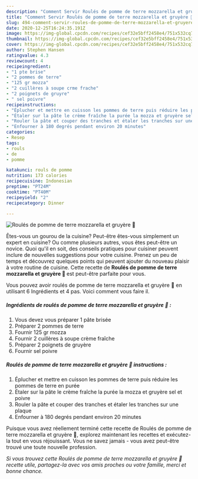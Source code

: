 ```yaml
---
description: "Comment Servir Roulés de pomme de terre mozzarella et gruyère 🧀"
title: "Comment Servir Roulés de pomme de terre mozzarella et gruyère 🧀"
slug: 494-comment-servir-roules-de-pomme-de-terre-mozzarella-et-gruyere
date: 2020-12-25T16:24:35.191Z
image: https://img-global.cpcdn.com/recipes/cef32e5bff2458e4/751x532cq70/roules-de-pomme-de-terre-mozzarella-et-gruyere-🧀-photo-principale-de-la-recette.jpg
thumbnail: https://img-global.cpcdn.com/recipes/cef32e5bff2458e4/751x532cq70/roules-de-pomme-de-terre-mozzarella-et-gruyere-🧀-photo-principale-de-la-recette.jpg
cover: https://img-global.cpcdn.com/recipes/cef32e5bff2458e4/751x532cq70/roules-de-pomme-de-terre-mozzarella-et-gruyere-🧀-photo-principale-de-la-recette.jpg
author: Stephen Hansen
ratingvalue: 4.3
reviewcount: 4
recipeingredient:
- "1 pte brise"
- "2 pommes de terre"
- "125 gr mozza"
- "2 cuillères à soupe crme frache"
- "2 poignets de gruyre"
- " sel poivre"
recipeinstructions:
- "Éplucher et mettre en cuisson les pommes de terre puis réduire les pommes de terre en purée"
- "Étaler sur la pâte le crème fraîche la purée la mozza et gruyère sel et poivre"
- "Rouler la pâte et couper des tranches et étaler les tranches sur une plaque"
- "Enfourner à 180 degrés pendant environ 20 minutes"
categories:
- Resep
tags:
- rouls
- de
- pomme

katakunci: rouls de pomme 
nutrition: 173 calories
recipecuisine: Indonesian
preptime: "PT24M"
cooktime: "PT40M"
recipeyield: "2"
recipecategory: Dinner

---
```



![Roulés de pomme de terre mozzarella et gruyère 🧀](https://img-global.cpcdn.com/recipes/cef32e5bff2458e4/751x532cq70/roules-de-pomme-de-terre-mozzarella-et-gruyere-🧀-photo-principale-de-la-recette.jpg)

Êtes-vous un gourou de la cuisine? Peut-être êtes-vous simplement un expert en cuisine? Ou comme plusieurs autres, vous êtes peut-être un novice. Quoi qu'il en soit, des conseils pratiques pour cuisiner peuvent inclure de nouvelles suggestions pour votre cuisine. Prenez un peu de temps et découvrez quelques points qui peuvent ajouter du nouveau plaisir à votre routine de cuisine. Cette recette de <strong> Roulés de pomme de terre mozzarella et gruyère 🧀 </strong> est peut-être parfaite pour vous.

<!--inarticleads1-->

Vous pouvez avoir roulés de pomme de terre mozzarella et gruyère 🧀 en utilisant 6 Ingrédients et 4 pas. Voici comment vous faire il.

##### Ingrédients de roulés de pomme de terre mozzarella et gruyère 🧀 :

1. Vous devez vous préparer 1 pâte brisée
1. Préparer 2 pommes de terre
1. Fournir 125 gr mozza
1. Fournir 2 cuillères à soupe crème fraîche
1. Préparer 2 poignets de gruyère
1. Fournir  sel poivre




<!--inarticleads2-->

##### Roulés de pomme de terre mozzarella et gruyère 🧀 instructions :

1. Éplucher et mettre en cuisson les pommes de terre puis réduire les pommes de terre en purée
1. Étaler sur la pâte le crème fraîche la purée la mozza et gruyère sel et poivre
1. Rouler la pâte et couper des tranches et étaler les tranches sur une plaque
1. Enfourner à 180 degrés pendant environ 20 minutes




<!--inarticleads1-->

<p>
Puisque vous avez réellement terminé cette recette de Roulés de pomme de terre mozzarella et gruyère 🧀, explorez maintenant les recettes et exécutez-la tout en vous réjouissant. Vous ne savez jamais - vous avez peut-être trouvé une toute nouvelle profession.
</p>

<p>
<i>Si vous trouvez cette Roulés de pomme de terre mozzarella et gruyère 🧀 recette utile, partagez-la avec vos amis proches ou votre famille, merci et bonne chance.</i>
</p>
